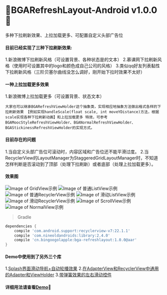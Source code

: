 :running:BGARefreshLayout-Android v1.0.0:running:
============
多种下拉刷新效果、上拉加载更多、可配置自定义头部广告位

#### 目前已经实现了三种下拉刷新效果:

1.新浪微博下拉刷新风格（可设置背景、各种状态是的文本）
2.慕课网下拉刷新风格（使用时可设置其中的logo和颜色成自己公司的风格）
3.类似qq好友列表黏性下拉刷新风格（三阶贝塞尔曲线没怎么调好，刚开始下拉时效果不太好）

#### 一种上拉加载更多效果

1.新浪微博上拉加载更多（可设置背景、状态文本）

`大家也可以继承BGARefreshViewHolder这个抽象类，实现相应地抽象方法做出格式各样的下拉刷新效果
【例如实现handleScale(float scale, int moveYDistance)方法，根据scale实现各种下拉刷新动画】和上拉加载更多
特效，可参考BGAMoocStyleRefreshViewHolder、BGANormalRefreshViewHolder、BGAStickinessRefreshViewHolder的实现方式。`

#### 目前存在的问题

1.当自定义头部广告位可滚动时，内容区域和广告位还不能平滑过度。
2.当RecyclerView的LayoutManager为StaggeredGridLayoutManager时，不知道怎样判断是否滚动到了顶部（处理下拉刷新）或者底部（处理上拉加载更多）。

#### 效果图
![Image of GridView示例](https://raw.githubusercontent.com/bingoogolapple/BGARefreshLayout-Android/master/screenshots/1.gif)
![Image of 普通ListView示例](https://raw.githubusercontent.com/bingoogolapple/BGARefreshLayout-Android/master/screenshots/2.gif)
![Image of 普通RecyclerView示例](https://raw.githubusercontent.com/bingoogolapple/BGARefreshLayout-Android/master/screenshots/3.gif)
![Image of 滑动ListView示例](https://raw.githubusercontent.com/bingoogolapple/BGARefreshLayout-Android/master/screenshots/4.gif)
![Image of 滑动RecyclerView示例](https://raw.githubusercontent.com/bingoogolapple/BGARefreshLayout-Android/master/screenshots/5.gif)
![Image of ScrollView示例](https://raw.githubusercontent.com/bingoogolapple/BGARefreshLayout-Android/master/screenshots/6.gif)
![Image of NormalView示例](https://raw.githubusercontent.com/bingoogolapple/BGARefreshLayout-Android/master/screenshots/7.gif)

>Gradle

```groovy
dependencies {
    compile 'com.android.support:recyclerview-v7:22.1.1'
    compile 'com.nineoldandroids:library:2.4.0'
    compile 'cn.bingoogolapple:bga-refreshlayout:1.0.0@aar'
}
```

#### Demo中使用到了另外三个库

1.[Splash界面滑动导航+自动轮播效果](https://github.com/bingoogolapple/BGABanner)
2.[在AdapterView和RecyclerView中通用的Adapter和ViewHolder](https://github.com/bingoogolapple/BGAAdapter-Android)
3.[带弹簧效果的左右滑动控件](https://github.com/bingoogolapple/BGASwipeItemLayout-Android)

#### 详细用法请查看[Demo](https://github.com/bingoogolapple/BGARefreshLayout-Android/tree/master/demo):feet:
